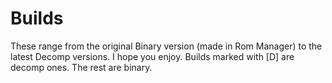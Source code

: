 # Builds
These range from the original Binary version (made in Rom Manager) to the latest Decomp versions. I hope you enjoy. Builds marked with [D] are decomp ones. The rest are binary.
